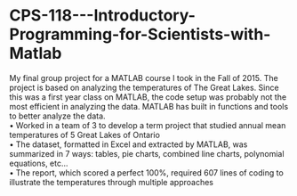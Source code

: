 # CPS-118---Introductory-Programming-for-Scientists-with-Matlab
My final group project for a MATLAB course I took in the Fall of 2015. The project is based on analyzing the temperatures of The Great Lakes. Since this was a first year class on MATLAB, the code setup was probably not the most efficient in analyzing the data. MATLAB has built in functions and tools to better analyze the data.\
• Worked in a team of 3 to develop a term project that studied annual mean temperatures of 5 Great Lakes of Ontario \
• The dataset, formatted in Excel and extracted by MATLAB, was summarized in 7 ways: tables, pie charts, combined line charts, polynomial equations, etc... \
• The report, which scored a perfect 100%, required 607 lines of coding to illustrate the temperatures through multiple approaches
